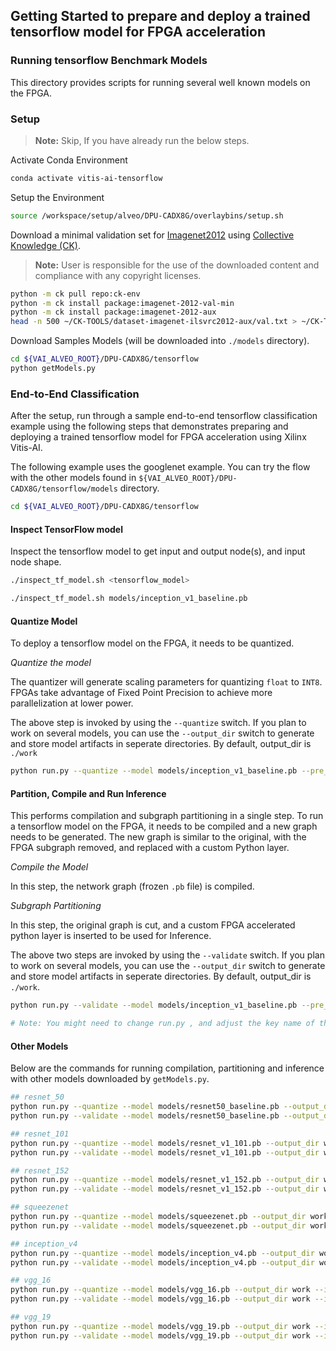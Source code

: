 ## Getting Started to prepare and deploy a trained tensorflow model for FPGA acceleration

### Running tensorflow Benchmark Models
This directory provides scripts for running several well known models on the FPGA.

### Setup
> **Note:** Skip, If you have already run the below steps.

  Activate Conda Environment
  ```sh
  conda activate vitis-ai-tensorflow
  ```

  Setup the Environment

  ```sh
  source /workspace/setup/alveo/DPU-CADX8G/overlaybins/setup.sh
  ```

   Download a minimal validation set for [Imagenet2012](http://www.image-net.org/challenges/LSVRC/2012) using [Collective Knowledge (CK)](https://github.com/ctuning).
   > **Note:** User is responsible for the use of the downloaded content and compliance with any copyright licenses.

   ```sh
   python -m ck pull repo:ck-env
   python -m ck install package:imagenet-2012-val-min
   python -m ck install package:imagenet-2012-aux
   head -n 500 ~/CK-TOOLS/dataset-imagenet-ilsvrc2012-aux/val.txt > ~/CK-TOOLS/dataset-imagenet-ilsvrc2012-val-min/val.txt
   ```

   Download Samples Models (will be downloaded into `./models` directory).

   ```sh
   cd ${VAI_ALVEO_ROOT}/DPU-CADX8G/tensorflow
   python getModels.py
   ```

### End-to-End Classification

  After the setup, run through a sample end-to-end tensorflow classification example using the following steps that demonstrates preparing and deploying a trained tensorflow model for FPGA acceleration using Xilinx Vitis-AI.

  The following example uses the googlenet example. You can try the flow with the other models found in `${VAI_ALVEO_ROOT}/DPU-CADX8G/tensorflow/models` directory.

  ```sh
  cd ${VAI_ALVEO_ROOT}/DPU-CADX8G/tensorflow
  ```
#### Inspect TensorFlow model

   Inspect the tensorflow model to get input and output node(s), and input node shape. 
   ```sh
   ./inspect_tf_model.sh <tensorflow_model>
   ```
   
   ```sh
   ./inspect_tf_model.sh models/inception_v1_baseline.pb
   ```
   
#### Quantize Model

  To deploy a tensorflow model on the FPGA, it needs to be quantized.

  *Quantize the model* 
  
  The quantizer will generate scaling parameters for quantizing `float` to `INT8`. FPGAs take advantage of Fixed Point Precision to achieve more parallelization at lower power.

  The above step is invoked by using the `--quantize` switch. If you plan to work on several models, you can use the `--output_dir` switch to generate and store model artifacts in seperate directories. By default, output_dir is `./work`

  ```sh
  python run.py --quantize --model models/inception_v1_baseline.pb --pre_process inception_v1 --output_dir work --input_nodes data --output_nodes loss3_loss3 --input_shapes 1,224,224,3 --batch_size 16
  ```

#### Partition, Compile and Run Inference

  This performs compilation and subgraph partitioning in a single step. To run a tensorflow model on the FPGA, it needs to be compiled and a new graph needs to be generated. The new graph is similar to the original, with the FPGA subgraph removed, and replaced with a custom Python layer.

  *Compile the Model*
  
  In this step, the network graph (frozen `.pb` file) is compiled.

  *Subgraph Partitioning*
  
  In this step, the original graph is cut, and a custom FPGA accelerated python layer is inserted to be used for Inference.

  The above two steps are invoked by using the `--validate` switch. If you plan to work on several models, you can use the `--output_dir` switch to generate and store model artifacts in seperate directories. By default, output_dir is `./work`.

  ```sh
  python run.py --validate --model models/inception_v1_baseline.pb --pre_process inception_v1 --output_dir work --input_nodes data --output_nodes loss3_loss3 --c_input_nodes data --c_output_nodes pool5_7x7_s1 --input_shapes ?,224,224,3

  # Note: You might need to change run.py , and adjust the key name of the returned dictionary in the calib_input, preprocess_default and preprocess_inception functions. Adjust the key name to match the name of the input tensor to your graph.
  ```

 #### Other Models
 
 Below are the commands for running compilation, partitioning and inference with other models downloaded by `getModels.py`.

  ```sh
  ## resnet_50
  python run.py --quantize --model models/resnet50_baseline.pb --output_dir work --input_nodes data --output_nodes prob --input_shapes 1,224,224,3 --pre_process resnet50
  python run.py --validate --model models/resnet50_baseline.pb --output_dir work --input_nodes data --output_nodes prob --c_input_nodes data --c_output_nodes prob --input_shapes ?,224,224,3 --pre_process resnet50

  ## resnet_101
  python run.py --quantize --model models/resnet_v1_101.pb --output_dir work --input_nodes input --output_nodes resnet_v1_101/predictions/Softmax --input_shapes 1,224,224,3 --pre_process resnet_v1_101
  python run.py --validate --model models/resnet_v1_101.pb --output_dir work --input_nodes input --output_nodes resnet_v1_101/predictions/Softmax --c_input_nodes input --c_output_nodes resnet_v1_101/logits/BiasAdd --input_shapes ?,224,224,3 --pre_process resnet_v1_101

  ## resnet_152
  python run.py --quantize --model models/resnet_v1_152.pb --output_dir work --input_nodes input --output_nodes resnet_v1_152/predictions/Softmax --input_shapes 1,224,224,3 --pre_process resnet_v1_152
  python run.py --validate --model models/resnet_v1_152.pb --output_dir work --input_nodes input --output_nodes resnet_v1_152/predictions/Softmax --c_input_nodes input --c_output_nodes resnet_v1_152/logits/BiasAdd --input_shapes ?,224,224,3 --pre_process resnet_v1_152

  ## squeezenet
  python run.py --quantize --model models/squeezenet.pb --output_dir work --input_nodes data --output_nodes Prediction/softmax/Softmax --input_shapes 1,227,227,3 --pre_process squeezenet
  python run.py --validate --model models/squeezenet.pb --output_dir work --input_nodes data --output_nodes Prediction/softmax/Softmax --c_input_nodes data --c_output_nodes avg_pool/AvgPool --input_shapes ?,227,227,3 --pre_process squeezenet

  ## inception_v4
  python run.py --quantize --model models/inception_v4.pb --output_dir work --input_nodes input --output_nodes InceptionV4/Logits/Predictions --input_shapes 1,299,299,3 --pre_process inception_v4
  python run.py --validate --model models/inception_v4.pb --output_dir work --input_nodes input --output_nodes InceptionV4/Logits/Predictions --c_input_nodes input --c_output_nodes InceptionV4/Logits/Predictions --input_shapes ?,299,299,3 --label_offset 1 --pre_process inception_v4

  ## vgg_16
  python run.py --quantize --model models/vgg_16.pb --output_dir work --input_nodes input --output_nodes vgg_16/fc8/squeezed --input_shapes 1,224,224,3 --pre_process vgg
  python run.py --validate --model models/vgg_16.pb --output_dir work --input_nodes input --output_nodes vgg_16/fc8/squeezed --c_input_nodes input --c_output_nodes vgg_16/fc8/squeezed --input_shapes ?,224,224,3 --pre_process vgg

  ## vgg_19
  python run.py --quantize --model models/vgg_19.pb --output_dir work --input_nodes input --output_nodes vgg_19/fc8/squeezed --input_shapes 1,224,224,3 --pre_process vgg
  python run.py --validate --model models/vgg_19.pb --output_dir work --input_nodes input --output_nodes vgg_19/fc8/squeezed --c_input_nodes input --c_output_nodes vgg_19/fc8/squeezed --input_shapes ?,224,224,3 --pre_process vgg
  ```
